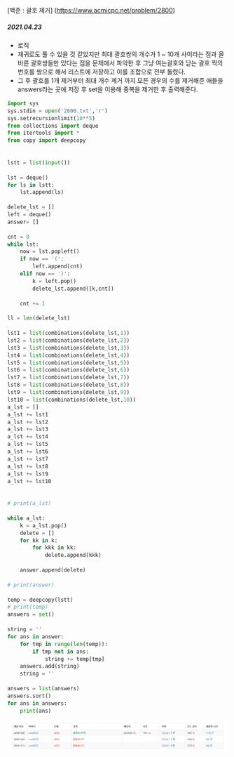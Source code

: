 [백준 : 괄호 제거] (https://www.acmicpc.net/problem/2800)



##### 2021.04.23



- 로직
- 재귀로도 풀 수 있을 것 같았지만 최대 괄호쌍의 개수가 1 ~ 10개 사이라는 점과 올바른 괄호쌍들만 있다는 점을 문제에서 파악한 후 그냥 여는괄호와 닫는 괄호 짝의 번호를 쌍으로 해서 리스트에 저장하고 이를 조합으로 전부 돌렸다.
- 그 후 괄호를 1개 제거부터 최대 개수 제거 까지 모든 경우의 수를 제거해준 애들을 answers라는 곳에 저장 후 set을 이용해 중복을 제거한 후 출력해준다.



```python
import sys
sys.stdin = open('2800.txt','r')
sys.setrecursionlimit(10**5)
from collections import deque
from itertools import *
from copy import deepcopy


lstt = list(input())

lst = deque()
for ls in lstt:
    lst.append(ls)

delete_lst = []
left = deque()
answer= []

cnt = 0
while lst:
    now = lst.popleft()
    if now == '(':
        left.append(cnt)
    elif now == ')':
        k = left.pop()
        delete_lst.append([k,cnt])

    cnt += 1

ll = len(delete_lst)

lst1 = list(combinations(delete_lst,1))
lst2 = list(combinations(delete_lst,2))
lst3 = list(combinations(delete_lst,3))
lst4 = list(combinations(delete_lst,4))
lst5 = list(combinations(delete_lst,5))
lst6 = list(combinations(delete_lst,6))
lst7 = list(combinations(delete_lst,7))
lst8 = list(combinations(delete_lst,8))
lst9 = list(combinations(delete_lst,9))
lst10 = list(combinations(delete_lst,10))
a_lst = []
a_lst += lst1
a_lst += lst2
a_lst += lst3
a_lst += lst4
a_lst += lst5
a_lst += lst6
a_lst += lst7
a_lst += lst8
a_lst += lst9
a_lst += lst10


# print(a_lst)

while a_lst:
    k = a_lst.pop()
    delete = []
    for kk in k:
        for kkk in kk:
            delete.append(kkk)

    answer.append(delete)

# print(answer)

temp = deepcopy(lstt)
# print(temp)
answers = set()

string = ''
for ans in answer:
    for tmp in range(len(temp)):
        if tmp not in ans:
            string += temp[tmp]
    answers.add(string)
    string = ''

answers = list(answers)
answers.sort()
for ans in answers:
    print(ans)
```

![20210423_132710](20210423_132710.png)





